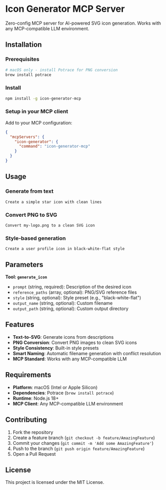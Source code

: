 # Icon Generator MCP Server

Zero-config MCP server for AI-powered SVG icon generation. Works with any MCP-compatible LLM environment.

## Installation

### Prerequisites
```bash
# macOS only - install Potrace for PNG conversion
brew install potrace
```

### Install
```bash
npm install -g icon-generator-mcp
```

### Setup in your MCP client
Add to your MCP configuration:
```json
{
  "mcpServers": {
    "icon-generator": {
      "command": "icon-generator-mcp"
    }
  }
}
```

## Usage

### Generate from text
```
Create a simple star icon with clean lines
```

### Convert PNG to SVG
```
Convert my-logo.png to a clean SVG icon
```

### Style-based generation
```
Create a user profile icon in black-white-flat style
```

## Parameters

**Tool: `generate_icon`**

- `prompt` (string, required): Description of the desired icon
- `reference_paths` (array, optional): PNG/SVG reference files
- `style` (string, optional): Style preset (e.g., "black-white-flat")
- `output_name` (string, optional): Custom filename  
- `output_path` (string, optional): Custom output directory

## Features

- **Text-to-SVG**: Generate icons from descriptions
- **PNG Conversion**: Convert PNG images to clean SVG icons
- **Style Consistency**: Built-in style presets
- **Smart Naming**: Automatic filename generation with conflict resolution
- **MCP Standard**: Works with any MCP-compatible LLM

## Requirements

- **Platform**: macOS (Intel or Apple Silicon)
- **Dependencies**: Potrace (`brew install potrace`)
- **Runtime**: Node.js 18+
- **MCP Client**: Any MCP-compatible LLM environment

## Contributing

1. Fork the repository
2. Create a feature branch (`git checkout -b feature/AmazingFeature`)
3. Commit your changes (`git commit -m 'Add some AmazingFeature'`)
4. Push to the branch (`git push origin feature/AmazingFeature`)
5. Open a Pull Request

## License

This project is licensed under the MIT License.